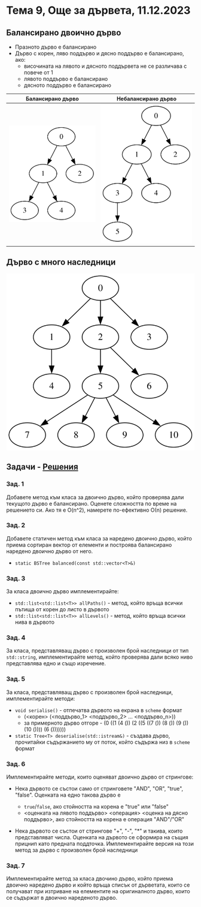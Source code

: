 # Тема 9, Още за дървета, 11.12.2023

## Балансирано двоично дърво

* Празното дърво е балансирано
* Дърво с корен, ляво поддърво и дясно поддърво е балансирано, ако:
    * височината на лявото и дясното поддървета не се различава с повече от 1
    * лявото поддърво е балансирано
    * дясното поддърво е балансирано

Балансирано дърво           |  Небалансирано дърво
:-------------------------:|:-------------------------:
![balanced](./content/balanced.svg)  |  ![unbalanced](./content/unbalanced.svg)


## Дърво с много наследници

![multi-tree](./content/multi-tree.svg)

## Задачи - [Решения](./solutions/)

### Зад. 1

Добавете метод към класа за двоично дърво, който проверява дали текущото дърво е балансирано. Оценете сложността по време на решението си. Ако тя е O(n^2), намерете по-ефективно О(n) решение.

### Зад. 2

Добавете статичен метод към класа за наредено двоично дърво, който приема сортиран вектор от елементи и построява балансирано наредено двоично дърво от него.

* `static BSTree balanced(const std::vector<T>&)`


### Зад. 3

За класа двоично дърво имплементирайте:

* `std::list<std::list<T>> allPaths()` - метод, който връща всички пътища от корен до листо в дървото
* `std::list<std::list<T>> allLevels()` - метод, който връща всички нива в дървото 

### Зад. 4

За класа, представляващ дърво с произволен брой наследници от тип `std::string`, имплементирайте метод, който проверява дали всяко ниво представлява едно и също изречение.

### Зад. 5

За класа, представляващ дърво с произволен брой наследници, имплементирайте методи:

* `void serialise()` - отпечатва дървото на екрана в `scheme` формат
    * (<корен> (<поддърво_1> <поддърво_2> ... <поддърво_n>))
    * за примерното дърво отгоре - (0 ((1 (4 ()) (2 ((5 ((7 ()) (8 ()) (9 ()) (10 ()))) (6 ()))))))
* `static Tree<T> deserialise(std::istream&)` - създава дърво, прочитайки съдържанието му от поток, който съдържа низ в `scheme` формат

### Зад. 6

Имплементирайте методи, които оценяват двоично дърво от стрингове:

* Нека дървото се състои само от стринговете "AND", "OR", "true", "false". Оценката на едно такова дърво е
    * `true`/`false`, ако стойността на корена е "true" или "false"
    * <оценката на лявото поддърво> <операция> <оценка на дясно поддърво>, ако стойността на корена е операция "AND"/"OR"

* Нека дървото се състои от стрингове "+", "-", "*" и такива, които представляват числа. Оценката на дървото се сформира на същия прицнип като предната поддточка. Имплементирайте версия на този метод за дърво с произволен брой наследници

### Зад. 7

Имплементирайте метод за класа двочино дърво, който приема двоично наредено дърво и който връща списък от дърветата, които се получават при изтриване на елементите на оригиналното дърво, които се съдържат в двоично нареденото дърво.